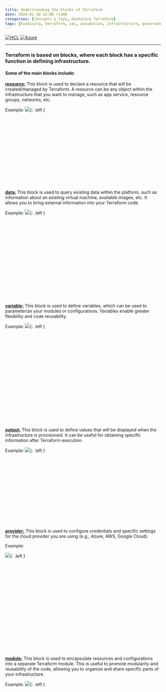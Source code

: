 ```yaml
---
title: Understanding the blocks of Terraform
date: 2024-01-30 22:00 +1300
categories: [Concepts & Tips, HashiCorp Terraform]
tags: [hashicorp, terraform, iac, automation, infrastructure, governance, finops]
---
```


[![HCL](https://img.shields.io/badge/language-HCL-blueviolet)](https://www.terraform.io/)
[![Azure](https://img.shields.io/badge/provider-Azure-blue)](https://registry.terraform.io/providers/hashicorp/azurerm/latest)

---

### **Terraform is based on blocks, where each block has a specific function in defining infrastructure.**

#### **Some of the main blocks include:**
<a href="https://developer.hashicorp.com/terraform/language/resources" target="_blank">**resource:**</a> This block is used to declare a resource that will be created/managed by Terraform. A resource can be any object within the infrastructure that you want to manage, such as app service, resource groups, networks, etc.
<br>

Example:
![](https://stpersonalblog24.blob.core.windows.net/posts/block_resource.png){: .left }

<br><br><br><br><br><br><br><br><br><br><br><br><br>

<a href="https://developer.hashicorp.com/terraform/language/data-sources" target="_blank">**data:**</a> This block is used to query existing data within the platform, such as information about an existing virtual machine, available images, etc. It allows you to bring external information into your Terraform code.
<br>

Example:
![](https://stpersonalblog24.blob.core.windows.net/posts/block_data.png){: .left }

<br><br><br><br><br><br><br><br><br><br><br><br><br><br><br>

<a href="https://developer.hashicorp.com/terraform/language/values/variables" target="_blank">**variable:**</a> This block is used to define variables, which can be used to parameterize your modules or configurations. Variables enable greater flexibility and code reusability.
<br>

Example:
![](https://stpersonalblog24.blob.core.windows.net/posts/block_variable.png){: .left }

<br><br><br><br><br><br><br><br><br><br><br><br><br><br><br><br><br>

<a href="https://developer.hashicorp.com/terraform/language/values/outputs" target="_blank">**output:**</a> This block is used to define values that will be displayed when the infrastructure is provisioned. It can be useful for obtaining specific information after Terraform execution.
<br>

Example:
![](https://stpersonalblog24.blob.core.windows.net/posts/block_output.png){: .left }

<br>

<br><br><br><br><br><br><br><br><br>

<br>

<a href="https://developer.hashicorp.com/terraform/language/providers" target="_blank">**provider:**</a> This block is used to configure credentials and specific settings for the cloud provider you are using (e.g., Azure, AWS, Google Cloud).<br>

Example:

![](https://stpersonalblog24.blob.core.windows.net/posts/block_provider.png){: .left }

<br><br><br><br><br><br><br><br><br><br><br><br><br><br><br>

<br>

<a href="https://developer.hashicorp.com/terraform/language/modules/syntax" target="_blank">**module:**</a> This block is used to encapsulate resources and configurations into a separate Terraform module. This is useful to promote modularity and reusability of the code, allowing you to organize and share specific parts of your infrastructure.
<br>

Example:
![](https://stpersonalblog24.blob.core.windows.net/posts/block_module.png){: .left }